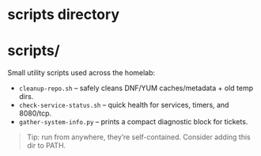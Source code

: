# scripts directory
# scripts/

Small utility scripts used across the homelab:

- `cleanup-repo.sh` – safely cleans DNF/YUM caches/metadata + old temp dirs.
- `check-service-status.sh` – quick health for services, timers, and 8080/tcp.
- `gather-system-info.py` – prints a compact diagnostic block for tickets.

> Tip: run from anywhere, they’re self-contained. Consider adding this dir to PATH.

